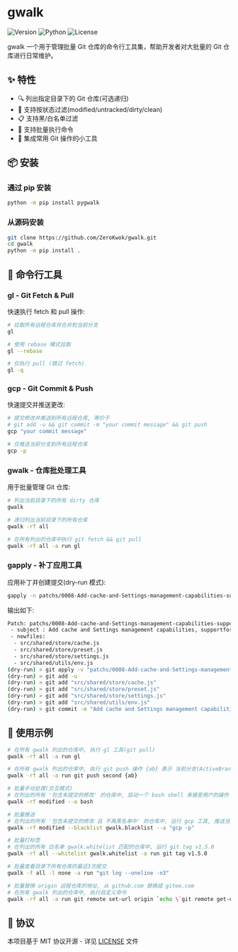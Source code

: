 # gwalk

![Version](https://img.shields.io/pypi/v/pygwalk)
![Python](https://img.shields.io/pypi/pyversions/pygwalk)
![License](https://img.shields.io/github/license/ZeroKwok/gwalk)

gwalk 一个用于管理批量 Git 仓库的命令行工具集，帮助开发者对大批量的 Git 仓库进行日常维护。

## ✨ 特性

- 🔍 列出指定目录下的 Git 仓库(可选递归)
- 🎯 支持按状态过滤(modified/untracked/dirty/clean)
- 📋 支持黑/白名单过滤
- 🚀 支持批量执行命令
- 🔄 集成常用 Git 操作的小工具

## 📦 安装

### 通过 pip 安装

```bash
python -m pip install pygwalk
```

### 从源码安装

```bash
git clone https://github.com/ZeroKwok/gwalk.git
cd gwalk
python -m pip install .
```

## 🔨 命令行工具

### gl - Git Fetch & Pull

快速执行 fetch 和 pull 操作:

```bash
# 拉取所有远程仓库并合并到当前分支
gl

# 使用 rebase 模式拉取
gl --rebase

# 仅执行 pull (跳过 fetch)
gl -q
```

### gcp - Git Commit & Push

快速提交并推送更改:

```bash
# 提交修改并推送到所有远程仓库, 等价于
# git add -u && git commit -m "your commit message" && git push
gcp "your commit message"

# 仅推送当前分支到所有远程仓库
gcp -p
```

### gwalk - 仓库批处理工具

用于批量管理 Git 仓库:

```bash
# 列出当前目录下的所有 dirty 仓库
gwalk

# 递归列出当前目录下的所有仓库
gwalk -rf all

# 在所有列出的仓库中执行 git fetch && git pull
gwalk -rf all -a run gl
```

### gapply - 补丁应用工具

应用补丁并创建提交(dry-run 模式):

```bash
gapply -n patchs/0008-Add-cache-and-Settings-management-capabilities-suppo.patch 
```

输出如下:

```bash
Patch: patchs/0008-Add-cache-and-Settings-management-capabilities-suppo.patch
 - subject : Add cache and Settings management capabilities, supportfor environment detection
 - newfiles: 
  - src/shared/store/cache.js
  - src/shared/store/preset.js
  - src/shared/store/settings.js
  - src/shared/utils/env.js
(dry-run) > git apply -v "patchs/0008-Add-cache-and-Settings-management-capabilities-suppo.patch"
(dry-run) > git add -u
(dry-run) > git add "src/shared/store/cache.js"
(dry-run) > git add "src/shared/store/preset.js"
(dry-run) > git add "src/shared/store/settings.js"
(dry-run) > git add "src/shared/utils/env.js"
(dry-run) > git commit -m "Add cache and Settings management capabilities, supportfor environment detection"
```

## 📝 使用示例

```bash
# 在所有 gwalk 列出的仓库中, 执行 gl 工具(git pull)
gwalk -rf all -a run gl

# 在所有 gwalk 列出的仓库中, 执行 git push 操作 {ab} 表示 当前分支(ActiveBranch)
gwalk -rf all -a run git push second {ab}

# 批量手动处理(交互模式)
# 在列出的所有 '包含未提交的修改' 的仓库中, 启动一个 bash shell 来接受用户的操作
gwalk -rf modified --a bash

# 批量推送
# 在列出的所有 '包含未提交的修改 且 不再黑名单中' 的仓库中, 运行 gcp 工具, 推送当前分支到所有远程仓库
gwalk -rf modified --blacklist gwalk.blacklist --a "gcp -p"

# 批量打标签
# 在列出的所有 白名单 gwalk.whitelist 匹配的仓库中, 运行 git tag v1.5.0
gwalk -rf all --whitelist gwalk.whitelist -a run git tag v1.5.0

# 批量查看目录下所有仓库的最近3次提交
gwalk -f all -l none -a run "git log --oneline -n3"

# 批量替换 origin 远程仓库的地址, 从 github.com 替换成 gitee.com
# 在所有 gwalk 列出的仓库中, 执行自定义命令
gwalk -rf all -a run git remote set-url origin `echo \`git remote get-url origin\` | python -c "print(input().replace('github.com', 'gitee.com'))"`
```

## 📄 协议

本项目基于 MIT 协议开源 - 详见 [LICENSE](LICENSE) 文件
